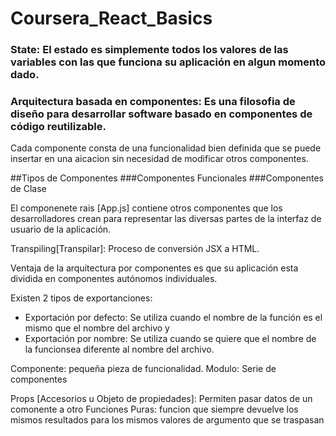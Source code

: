 # Coursera_React_Basics

### State: El estado es simplemente todos los valores de las variables con las que funciona su aplicación en algun momento dado.

### Arquitectura basada en componentes: Es una filosofia de diseño para desarrollar software basado en componentes de código reutilizable.

Cada componente consta de una funcionalidad bien definida que se puede insertar en una aicacion sin necesidad de modificar otros componentes.

##Tipos de Componentes
###Componentes Funcionales
###Componentes de Clase

El componenete rais [App.js] contiene otros componentes que los desarrolladores crean para representar las diversas partes de la interfaz de usuario de la aplicación.

Transpiling[Transpilar]: Proceso de conversión JSX a HTML.

Ventaja de la arquitectura por componentes es que su aplicación esta dividida en componentes autónomos individuales.

Existen 2 tipos de exportanciones:

- Exportación por defecto: Se utiliza cuando el nombre de la función es el mismo que el nombre del archivo y
- Exportación por nombre: Se utiliza cuando se quiere que el nombre de la funcionsea diferente al nombre del archivo.

Componente: pequeña pieza de funcionalidad.
Modulo: Serie de componentes

Props [Accesorios u Objeto de propiedades]: Permiten pasar datos de un comonente a otro
Funciones Puras: funcion que siempre devuelve los mismos resultados para los mismos valores de argumento que se traspasan

